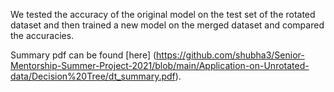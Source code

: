We tested the accuracy of the original model on the test set of the rotated dataset and then trained a new model on 
the merged dataset and compared the accuracies.

Summary pdf can be found [here] (https://github.com/shubha3/Senior-Mentorship-Summer-Project-2021/blob/main/Application-on-Unrotated-data/Decision%20Tree/dt_summary.pdf).

